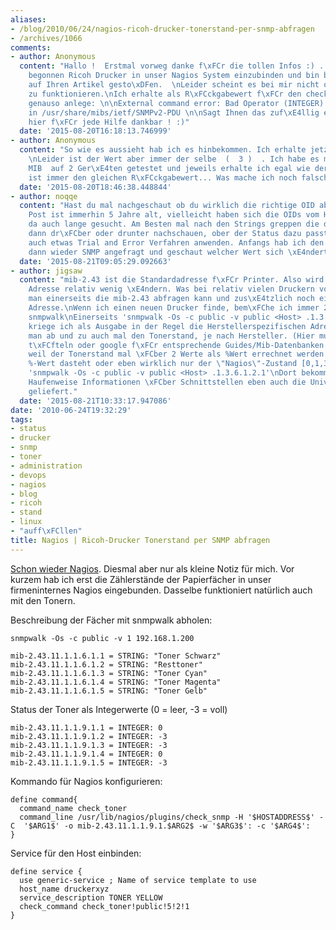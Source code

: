 ```yaml
---
aliases:
- /blog/2010/06/24/nagios-ricoh-drucker-tonerstand-per-snmp-abfragen
- /archives/1066
comments:
- author: Anonymous
  content: "Hallo !  Erstmal vorweg danke f\xFCr die tollen Infos :) ... Habe heute
    begonnen Ricoh Drucker in unser Nagios System einzubinden und bin bei der Recherche
    auf Ihren Artikel gesto\xDFen.  \nLeider scheint es bei mir nicht ohne weiteres
    zu funktionieren.\nIch erhalte als R\xFCckgabewert f\xFCr den check wenn ich ihn
    genauso anlege: \n\nExternal command error: Bad Operator (INTEGER): At line 73
    in /usr/share/mibs/ietf/SNMPv2-PDU \n\nSagt Ihnen das zuf\xE4llig etwas ? W\xE4re
    hier f\xFCr jede Hilfe dankbar ! :)"
  date: '2015-08-20T16:18:13.746999'
- author: Anonymous
  content: "So wie es aussieht hab ich es hinbekommen. Ich erhalte jetzt einen R\xFCckgabewert.
    \nLeider ist der Wert aber immer der selbe  (  3 )  . Ich habe es mit dem vorgeschlagenen
    MIB  auf 2 Ger\xE4ten getestet und jeweils erhalte ich egal wie der Tonerstand
    ist immer den gleichen R\xFCckgabewert... Was mache ich noch falsch ?"
  date: '2015-08-20T18:46:38.448844'
- author: noqqe
  content: "Hast du mal nachgeschaut ob du wirklich die richtige OID abfragst? Der
    Post ist immerhin 5 Jahre alt, vielleicht haben sich die OIDs vom Hersteller ge\xE4ndert?\n\nHab
    da auch lange gesucht. Am Besten mal nach den Strings greppen die du suchst und
    dann dr\xFCber oder drunter nachschauen, ober der Status dazu passt.\n\nWahlweise
    auch etwas Trial and Error Verfahren anwenden. Anfangs hab ich den Toner mal Rausgezogen,
    dann wieder SNMP angefragt und geschaut welcher Wert sich \xE4ndert."
  date: '2015-08-21T09:05:29.092663'
- author: jigsaw
  content: "mib-2.43 ist die Standardadresse f\xFCr Printer. Also wird sich an der
    Adresse relativ wenig \xE4ndern. Was bei relativ vielen Druckern vorkommt, dass
    man einerseits die mib-2.43 abfragen kann und zus\xE4tzlich noch eine Herstellerspezifische
    Adresse.\nWenn ich einen neuen Drucker finde, bem\xFChe ich immer 2 Abfragen mit
    snmpwalk\nEinerseits 'snmpwalk -Os -c public -v public <Host> .1.3.6.1.4.1' \nDamit
    kriege ich als Ausgabe in der Regel die Herstellerspezifischen Adressen. Da findet
    man ab und zu auch mal den Tonerstand, je nach Hersteller. (Hier muss man wirklich
    t\xFCfteln oder google f\xFCr entsprechende Guides/Mib-Datenbanken bem\xFChen,
    weil der Tonerstand mal \xFCber 2 Werte als %Wert errechnet werden muss, mal als
    %-Wert dasteht oder eben wirklich nur der \"Nagios\"-Zustand [0,1,3])\nAndererseits
    'snmpwalk -Os -c public -v public <Host> .1.3.6.1.2.1'\nDort bekommt man neben
    Haufenweise Informationen \xFCber Schnittstellen eben auch die Universellen PrinterOID's
    geliefert."
  date: '2015-08-21T10:33:17.947086'
date: '2010-06-24T19:32:29'
tags:
- status
- drucker
- snmp
- toner
- administration
- devops
- nagios
- blog
- ricoh
- stand
- linux
- "auff\xFCllen"
title: Nagios | Ricoh-Drucker Tonerstand per SNMP abfragen
---
```


[Schon wieder Nagios](http://zwetschge.org/blog/?p=954). Diesmal aber nur
als kleine Notiz für mich. Vor kurzem hab ich erst die Zählerstände der
Papierfächer in unser firmeninternes Nagios eingebunden. Dasselbe
funktioniert natürlich auch mit den Tonern.

Beschreibung der Fächer mit snmpwalk abholen:

```
snmpwalk -Os -c public -v 1 192.168.1.200
```

```
mib-2.43.11.1.1.6.1.1 = STRING: "Toner Schwarz"
mib-2.43.11.1.1.6.1.2 = STRING: "Resttoner"
mib-2.43.11.1.1.6.1.3 = STRING: "Toner Cyan"
mib-2.43.11.1.1.6.1.4 = STRING: "Toner Magenta"
mib-2.43.11.1.1.6.1.5 = STRING: "Toner Gelb"
```

Status der Toner als Integerwerte (0 = leer, -3 = voll)

```
mib-2.43.11.1.1.9.1.1 = INTEGER: 0
mib-2.43.11.1.1.9.1.2 = INTEGER: -3
mib-2.43.11.1.1.9.1.3 = INTEGER: -3
mib-2.43.11.1.1.9.1.4 = INTEGER: 0
mib-2.43.11.1.1.9.1.5 = INTEGER: -3
```

Kommando für Nagios konfigurieren:

```
define command{
  command_name check_toner
  command_line /usr/lib/nagios/plugins/check_snmp -H '$HOSTADDRESS$' -C  '$ARG1$' -o mib-2.43.11.1.1.9.1.$ARG2$ -w '$ARG3$': -c '$ARG4$':
}
```

Service für den Host einbinden:

```
define service {
  use generic-service ; Name of service template to use
  host_name druckerxyz
  service_description TONER YELLOW
  check_command check_toner!public!5!2!1
}
```